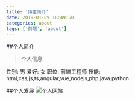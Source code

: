 ```yaml
---
title: '博主简介'
date: 2019-01-09 18:49:50
categories: about
tags: ['前端', 'about']
---
```

##个人简介
>个人信息

  性别: 男
  爱好: 女
  职位: 前端工程师
  技能: html,css,js,ts,angular,vue,nodejs,php,java.python

##个人发展
    ![个人网站](http://zweiwei.cn)